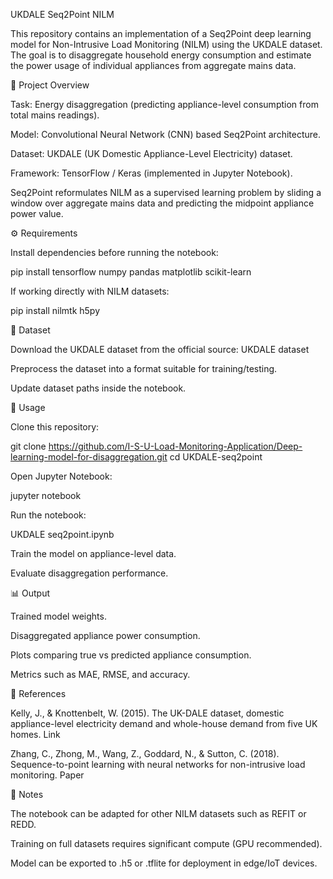 UKDALE Seq2Point NILM

This repository contains an implementation of a Seq2Point deep learning model for Non-Intrusive Load Monitoring (NILM) using the UKDALE dataset.
The goal is to disaggregate household energy consumption and estimate the power usage of individual appliances from aggregate mains data.

📖 Project Overview

Task: Energy disaggregation (predicting appliance-level consumption from total mains readings).

Model: Convolutional Neural Network (CNN) based Seq2Point architecture.

Dataset: UKDALE
 (UK Domestic Appliance-Level Electricity) dataset.

Framework: TensorFlow / Keras (implemented in Jupyter Notebook).

Seq2Point reformulates NILM as a supervised learning problem by sliding a window over aggregate mains data and predicting the midpoint appliance power value.

⚙️ Requirements

Install dependencies before running the notebook:

pip install tensorflow numpy pandas matplotlib scikit-learn


If working directly with NILM datasets:

pip install nilmtk h5py

📂 Dataset

Download the UKDALE dataset from the official source:
UKDALE dataset

Preprocess the dataset into a format suitable for training/testing.

Update dataset paths inside the notebook.

🚀 Usage

Clone this repository:

git clone https://github.com/I-S-U-Load-Monitoring-Application/Deep-learning-model-for-disaggregation.git
cd UKDALE-seq2point


Open Jupyter Notebook:

jupyter notebook


Run the notebook:

UKDALE seq2point.ipynb

Train the model on appliance-level data.

Evaluate disaggregation performance.

📊 Output

Trained model weights.

Disaggregated appliance power consumption.

Plots comparing true vs predicted appliance consumption.

Metrics such as MAE, RMSE, and accuracy.

🔬 References

Kelly, J., & Knottenbelt, W. (2015).
The UK-DALE dataset, domestic appliance-level electricity demand and whole-house demand from five UK homes.
Link

Zhang, C., Zhong, M., Wang, Z., Goddard, N., & Sutton, C. (2018).
Sequence-to-point learning with neural networks for non-intrusive load monitoring.
Paper

📌 Notes

The notebook can be adapted for other NILM datasets such as REFIT or REDD.

Training on full datasets requires significant compute (GPU recommended).

Model can be exported to .h5 or .tflite for deployment in edge/IoT devices.
